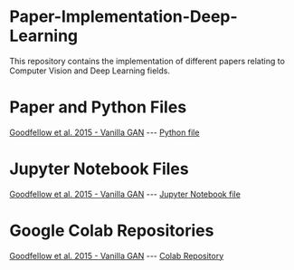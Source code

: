 # Paper-Implementation-Deep-Learning
This repository contains the implementation of different papers relating to Computer Vision and Deep Learning fields.  

# Paper and Python Files  
[Goodfellow et al. 2015 - Vanilla GAN]() --- [Python file]()  

# Jupyter Notebook Files  
[Goodfellow et al. 2015 - Vanilla GAN]() --- [Jupyter Notebook file]()  

# Google Colab Repositories  
[Goodfellow et al. 2015 - Vanilla GAN]() --- [Colab Repository]()  